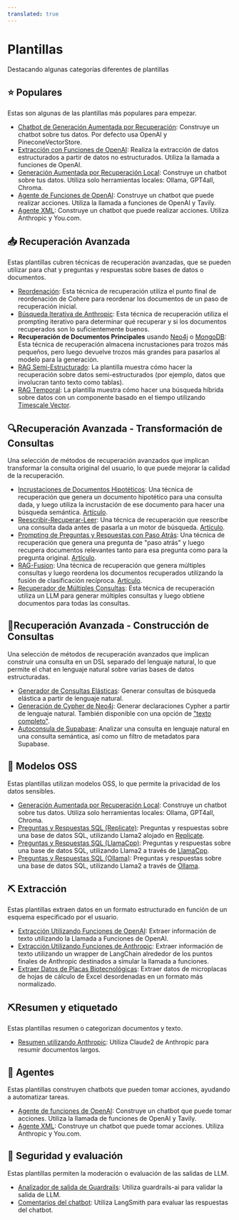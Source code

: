 ```yaml
---
translated: true
---
```


# Plantillas

Destacando algunas categorías diferentes de plantillas

## ⭐ Populares

Estas son algunas de las plantillas más populares para empezar.

- [Chatbot de Generación Aumentada por Recuperación](/docs/templates/rag-conversation): Construye un chatbot sobre tus datos. Por defecto usa OpenAI y PineconeVectorStore.
- [Extracción con Funciones de OpenAI](/docs/templates/extraction-openai-functions): Realiza la extracción de datos estructurados a partir de datos no estructurados. Utiliza la llamada a funciones de OpenAI.
- [Generación Aumentada por Recuperación Local](/docs/templates/rag-chroma-private): Construye un chatbot sobre tus datos. Utiliza solo herramientas locales: Ollama, GPT4all, Chroma.
- [Agente de Funciones de OpenAI](/docs/templates/openai-functions-agent): Construye un chatbot que puede realizar acciones. Utiliza la llamada a funciones de OpenAI y Tavily.
- [Agente XML](/docs/templates/xml-agent): Construye un chatbot que puede realizar acciones. Utiliza Anthropic y You.com.

## 📥 Recuperación Avanzada

Estas plantillas cubren técnicas de recuperación avanzadas, que se pueden utilizar para chat y preguntas y respuestas sobre bases de datos o documentos.

- [Reordenación](/docs/templates/rag-pinecone-rerank): Esta técnica de recuperación utiliza el punto final de reordenación de Cohere para reordenar los documentos de un paso de recuperación inicial.
- [Búsqueda Iterativa de Anthropic](/docs/templates/anthropic-iterative-search): Esta técnica de recuperación utiliza el prompting iterativo para determinar qué recuperar y si los documentos recuperados son lo suficientemente buenos.
- **Recuperación de Documentos Principales** usando [Neo4j](/docs/templates/neo4j-parent) o [MongoDB](/docs/templates/mongo-parent-document-retrieval): Esta técnica de recuperación almacena incrustaciones para trozos más pequeños, pero luego devuelve trozos más grandes para pasarlos al modelo para la generación.
- [RAG Semi-Estructurado](/docs/templates/rag-semi-structured): La plantilla muestra cómo hacer la recuperación sobre datos semi-estructurados (por ejemplo, datos que involucran tanto texto como tablas).
- [RAG Temporal](/docs/templates/rag-timescale-hybrid-search-time): La plantilla muestra cómo hacer una búsqueda híbrida sobre datos con un componente basado en el tiempo utilizando [Timescale Vector](https://www.timescale.com/ai?utm_campaign=vectorlaunch&utm_source=langchain&utm_medium=referral).

## 🔍Recuperación Avanzada - Transformación de Consultas

Una selección de métodos de recuperación avanzados que implican transformar la consulta original del usuario, lo que puede mejorar la calidad de la recuperación.

- [Incrustaciones de Documentos Hipotéticos](/docs/templates/hyde): Una técnica de recuperación que genera un documento hipotético para una consulta dada, y luego utiliza la incrustación de ese documento para hacer una búsqueda semántica. [Artículo](https://arxiv.org/abs/2212.10496).
- [Reescribir-Recuperar-Leer](/docs/templates/rewrite-retrieve-read): Una técnica de recuperación que reescribe una consulta dada antes de pasarla a un motor de búsqueda. [Artículo](https://arxiv.org/abs/2305.14283).
- [Prompting de Preguntas y Respuestas con Paso Atrás](/docs/templates/stepback-qa-prompting): Una técnica de recuperación que genera una pregunta de "paso atrás" y luego recupera documentos relevantes tanto para esa pregunta como para la pregunta original. [Artículo](https://arxiv.org/abs//2310.06117).
- [RAG-Fusion](/docs/templates/rag-fusion): Una técnica de recuperación que genera múltiples consultas y luego reordena los documentos recuperados utilizando la fusión de clasificación recíproca. [Artículo](https://towardsdatascience.com/forget-rag-the-future-is-rag-fusion-1147298d8ad1).
- [Recuperador de Múltiples Consultas](/docs/templates/rag-pinecone-multi-query): Esta técnica de recuperación utiliza un LLM para generar múltiples consultas y luego obtiene documentos para todas las consultas.

## 🧠Recuperación Avanzada - Construcción de Consultas

Una selección de métodos de recuperación avanzados que implican construir una consulta en un DSL separado del lenguaje natural, lo que permite el chat en lenguaje natural sobre varias bases de datos estructuradas.

- [Generador de Consultas Elásticas](/docs/templates/elastic-query-generator): Generar consultas de búsqueda elástica a partir de lenguaje natural.
- [Generación de Cypher de Neo4j](/docs/templates/neo4j-cypher): Generar declaraciones Cypher a partir de lenguaje natural. También disponible con una opción de ["texto completo"](/docs/templates/neo4j-cypher-ft).
- [Autoconsula de Supabase](/docs/templates/self-query-supabase): Analizar una consulta en lenguaje natural en una consulta semántica, así como un filtro de metadatos para Supabase.

## 🦙 Modelos OSS

Estas plantillas utilizan modelos OSS, lo que permite la privacidad de los datos sensibles.

- [Generación Aumentada por Recuperación Local](/docs/templates/rag-chroma-private): Construye un chatbot sobre tus datos. Utiliza solo herramientas locales: Ollama, GPT4all, Chroma.
- [Preguntas y Respuestas SQL (Replicate)](/docs/templates/sql-llama2): Preguntas y respuestas sobre una base de datos SQL, utilizando Llama2 alojado en [Replicate](https://replicate.com/).
- [Preguntas y Respuestas SQL (LlamaCpp)](/docs/templates/sql-llamacpp): Preguntas y respuestas sobre una base de datos SQL, utilizando Llama2 a través de [LlamaCpp](https://github.com/ggerganov/llama.cpp).
- [Preguntas y Respuestas SQL (Ollama)](/docs/templates/sql-ollama): Preguntas y respuestas sobre una base de datos SQL, utilizando Llama2 a través de [Ollama](https://github.com/jmorganca/ollama).

## ⛏️ Extracción

Estas plantillas extraen datos en un formato estructurado en función de un esquema especificado por el usuario.

- [Extracción Utilizando Funciones de OpenAI](/docs/templates/extraction-openai-functions): Extraer información de texto utilizando la Llamada a Funciones de OpenAI.
- [Extracción Utilizando Funciones de Anthropic](/docs/templates/extraction-anthropic-functions): Extraer información de texto utilizando un wrapper de LangChain alrededor de los puntos finales de Anthropic destinados a simular la llamada a funciones.
- [Extraer Datos de Placas Biotecnológicas](/docs/templates/plate-chain): Extraer datos de microplacas de hojas de cálculo de Excel desordenadas en un formato más normalizado.

## ⛏️Resumen y etiquetado

Estas plantillas resumen o categorizan documentos y texto.

- [Resumen utilizando Anthropic](/docs/templates/summarize-anthropic): Utiliza Claude2 de Anthropic para resumir documentos largos.

## 🤖 Agentes

Estas plantillas construyen chatbots que pueden tomar acciones, ayudando a automatizar tareas.

- [Agente de funciones de OpenAI](/docs/templates/openai-functions-agent): Construye un chatbot que puede tomar acciones. Utiliza la llamada de funciones de OpenAI y Tavily.
- [Agente XML](/docs/templates/xml-agent): Construye un chatbot que puede tomar acciones. Utiliza Anthropic y You.com.

## :rotating_light: Seguridad y evaluación

Estas plantillas permiten la moderación o evaluación de las salidas de LLM.

- [Analizador de salida de Guardrails](/docs/templates/guardrails-output-parser): Utiliza guardrails-ai para validar la salida de LLM.
- [Comentarios del chatbot](/docs/templates/chat-bot-feedback): Utiliza LangSmith para evaluar las respuestas del chatbot.
